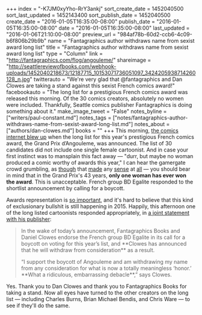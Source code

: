 +++
index = "-K7JM0xyYho-RrY3ankj"
sort_create_date = 1452040500
sort_last_updated = 1452143400
sort_publish_date = 1452040500
create_date = "2016-01-05T16:35:00-08:00"
publish_date = "2016-01-05T16:35:00-08:00"
date = "2016-01-05T16:35:00-08:00"
last_updated = "2016-01-06T21:10:00-08:00"
preview_url = "984af78b-60d2-ccb6-4c09-b6f806b29b9b"
name = "Fantagraphics author withdraws name from sexist award long list"
title = "Fantagraphics author withdraws name from sexist award long list"
type = "Column"
link = "http://fantagraphics.com/flog/angouleme/"
shareimage = "http://seattlereviewofbooks.com/webhook-uploads/1452040218673/12187715_10153071736051097_3424205938714260128_n.jpg"
twitterauto = "We're very glad that @fantagraphics and Dan Clowes are taking a stand against this sexist French comics award!"
facebookauto = "The long list for a prestigious French comics award was released this morning. Of the 30 comics creators, absolutely no women were included. Thankfully, Seattle comics publisher Fantagraphics is doing something about it."
make_image_tweet = "False"
notes_byline = ["writers/paul-constant.md"]
notes_tags = ["notes/fantagraphics-author-withdraws-name-from-sexist-award-long-list.md"]
notes_about = ["authors/dan-clowes.md"]
books = ""
+++
This morning, [the comics internet blew up](http://robot6.comicbookresources.com/2016/01/angouleme-grand-prixs-male-only-long-list-sparks-call-for-boycott/) when the long list for this year's prestigious French comics award, the Grand Prix d’Angouleme, was announced. The list of 30 candidates did not include one single female cartoonist. And in case your first instinct was to mansplain this fact away — "durr, but maybe no woman produced a comic worthy of awards this year," I can hear the gamergate crowd grumbling, as [though](https://www.drawnandquarterly.com/step-aside-pops) that [made](https://imagecomics.com/comics/series/bitch-planet) any [sense](http://marvel.com/comics/creators/10329/g_willow_wilson) at [all](http://gingerhaze.com/NIMONA) — you should bear in mind that in the Grand Prix's 43 years, **only one woman has ever won the award**. This is unacceptable. French group BD Egalite responded to the shortlist announcement by calling for a boycott.

Awards representation is [so important](http://seattlereviewofbooks.com/notes/2015/07/27/talking-with-nicola-griffith-about-the-importance-of-counting-womens-stories/), and it's hard to believe that this kind of exclusionary bullshit is still happening in 2015. Happily, this afternoon one of the long listed cartoonists responded appropriately, in [a joint statement with his publisher](http://fantagraphics.com/flog/angouleme/):

<blockquote><p>In the wake of today’s announcement, Fantagraphics Books and Daniel Clowes endorse the French group BD Egalite in its call for a boycott on voting for this year’s list, and **Clowes has announced that he will withdraw from consideration** as a result.</p>
 
<p>“I support the boycott of Angouleme and am withdrawing my name from any consideration for what is now a totally meaningless ‘honor.’ **What a ridiculous, embarrassing debacle**,” says Clowes.</p></blockquote>

Yes. Thank you to Dan Clowes and thank you to Fantagraphics Books for taking a stand. Now all eyes have turned to the other creators on the long list — including Charles Burns, Brian Michael Bendis, and Chris Ware — to see if they'll do the same.
